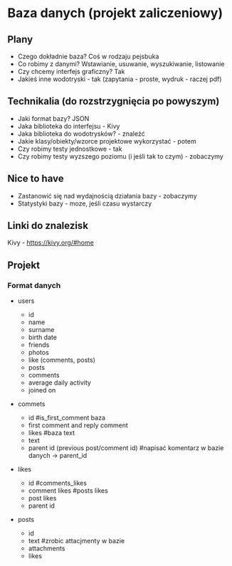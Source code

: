 # Baza danych (projekt zaliczeniowy)

## Plany

- Czego dokładnie baza? Coś w rodzaju pejsbuka
- Co robimy z danymi? Wstawianie, usuwanie, wyszukiwanie, listowanie
- Czy chcemy interfejs graficzny? Tak
- Jakieś inne wodotryski - tak (zapytania - proste, wydruk - raczej pdf)


## Technikalia (do rozstrzygnięcia po powyszym)

- Jaki format bazy? JSON 
- Jaka biblioteka do interfejsu - Kivy
- Jaka biblioteka do wodotrysków? - znaleźć
- Jakie klasy/obiekty/wzorce projektowe wykorzystać - potem
- Czy robimy testy jednostkowe - tak
- Czy robimy testy wyzszego poziomu (i jeśli tak to czym) - zobaczymy

## Nice to have

- Zastanowić się nad wydajnością działania bazy - zobaczymy
- Statystyki bazy - moze, jeśli czasu wystarczy


## Linki do znalezisk

Kivy - https://kivy.org/#home

## Projekt

### Format danych

- users
    - id
    - name
    - surname
    - birth date
    - friends
    - photos
    - like (comments, posts)
    - posts
    - comments
    - average daily activity
    - joined on

- commets
    - id
    #is_first_comment baza 
    - first comment and reply comment
    - likes 
    #baza text
    - text
    - parent id (previous post/comment id)
    #napisać komentarz w bazie danych -> parent_id

- likes
    - id
    #comments_likes
    - comment likes
    #posts likes
    - post likes
    - parent id 

- posts
    - id
    - text
    #zrobic attacjmenty w bazie
    - attachments
    - likes


